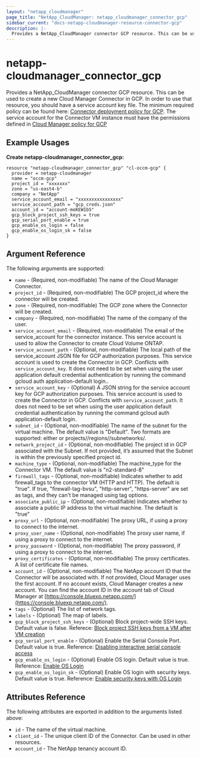```yaml
---
layout: "netapp_cloudmanager"
page_title: "NetApp_CloudManager: netapp_cloudmanager_connector_gcp"
sidebar_current: "docs-netapp-cloudmanager-resource-connector-gcp"
description: |-
  Provides a NetApp_CloudManager connector GCP resource. This can be used to create a new Cloud Manager Connector in GCP.
---
```


# netapp-cloudmanager_connector_gcp

Provides a NetApp_CloudManager connector GCP resource. This can be used to create a new Cloud Manager Connector in GCP.
In order to use that resource, you should have a service account key file. The minimum required policy can be found here: [Connector deployment policy for GCP](https://occm-sample-policies.s3.amazonaws.com/Setup_As_Service_3.7.3_GCP.yaml).
The service account for the Connector VM instance must have the permissions defined in [Cloud Manager policy for GCP](https://occm-sample-policies.s3.amazonaws.com/Policy_for_Cloud_Manager_3.8.0_GCP.yaml)

<!---
i think we need to create section for terraform and point to there
-->

## Example Usages

**Create netapp-cloudmanager_connector_gcp:**

```
resource "netapp-cloudmanager_connector_gcp" "cl-occm-gcp" {
  provider = netapp-cloudmanager
  name = "occm-gcp"
  project_id = "xxxxxxx"
  zone = "us-east4-b"
  company = "NetApp"
  service_account_email = "xxxxxxxxxxxxxxxx"
  service_account_path = "gcp_creds.json"
  account_id = "account-moKEW1b5"
  gcp_block_project_ssh_keys = true
  gcp_serial_port_enable = true
  gcp_enable_os_login = false
  gcp_enable_os_login_sk = false
}
```

## Argument Reference

The following arguments are supported:

* `name` - (Required, non-modifiable) The name of the Cloud Manager Connector.
* `project_id` - (Required, non-modifiable) The GCP project_id where the connector will be created.
* `zone` - (Required, non-modifiable) The GCP zone where the Connector will be created.
* `company` - (Required, non-modifiable) The name of the company of the user.
* `service_account_email` - (Required, non-modifiable) The email of the service_account for the connector instance. This service account is used to allow the Connector to create Cloud Volume ONTAP.
* `service_account_path` - (Optional, non-modifiable) The local path of the service_account JSON file for GCP authorization purposes. This service account is used to create the Connector in GCP. Conflicts with `service_account_key`. It does not need to be set when using the user application default credential authentication by running the command gcloud auth application-default login..
* `service_account_key` - (Optional) A JSON string for the service account key for GCP authorization purposes. This service account is used to create the Connector in GCP. Conflicts with `service_account_path`. It does not need to be set when using the user application default credential authentication by running the command gcloud auth application-default login.
* `subnet_id` - (Optional, non-modifiable) The name of the subnet for the virtual machine. The default value is "Default". Two formats are supported: either <subnetID> or projects/<projectID>/regions/<region>/subnetworks/<subnetID>. 
* `network_project_id` - (Optional, non-modifiable) The project id in GCP associated with the Subnet. If not provided, it’s assumed that the Subnet is within the previously specified project id.
* `machine_type` - (Optional, non-modifiable) The machine_type for the Connector VM. The default value is "n2-standard-8"
* `firewall_tags` - (Optional, non-modifiable) Indicates whether to add firewall_tags to the connector VM (HTTP and HTTP). The default is "true". If true, "firewall-tag-bvsu", "http-server", "https-server" are set as tags, and they can't be managed using tag options.
* `associate_public_ip` - (Optional, non-modifiable) Indicates whether to associate a public IP address to the virtual machine. The default is "true"
* `proxy_url` - (Optional, non-modifiable) The proxy URL, if using a proxy to connect to the internet.
* `proxy_user_name` - (Optional, non-modifiable) The proxy user name, if using a proxy to connect to the internet.
* `proxy_password` - (Optional, non-modifiable) The proxy password, if using a proxy to connect to the internet.
* `proxy_certificates` - (Optional, non-modifiable) The proxy certificates. A list of certificate file names.
* `account_id` - (Optional, non-modifiable) The NetApp account ID that the Connector will be associated with. If not provided, Cloud Manager uses the first account. If no account exists, Cloud Manager creates a new account. You can find the account ID in the account tab of Cloud Manager at [https://console.bluexp.netapp.com/](https://console.bluexp.netapp.com/).
* `tags` - (Optional) The list of network tags.
* `labels` - (Optional) The map of labels.
* `gcp_block_project_ssh_keys` - (Optional) Block project-wide SSH keys. Default value is false. Referece: [Block project SSH keys from a VM after VM creation](https://cloud.google.com/compute/docs/connect/restrict-ssh-keys#after-vm-creation)
* `gcp_serial_port_enable` - (Optional) Enable the Serial Console Port. Default value is true. Reference: [Disabling interactive serial console access](https://cloud.google.com/compute/docs/troubleshooting/troubleshooting-using-serial-console#disabling_interactive_serial_console_on_a_particular_instance_or_project)
* `gcp_enable_os_login` - (Optional) Enable OS login. Default value is true. Reference: [Enable OS Login](https://cloud.google.com/compute/docs/oslogin/set-up-oslogin#enable_os_login)
* `gcp_enable_os_login_sk` - (Optional) Enable OS login with security keys. Default value is true. Reference: [Enable security keys with OS Login](https://cloud.google.com/compute/docs/oslogin/security-keys)

## Attributes Reference

The following attributes are exported in addition to the arguments listed above:

* `id` - The name of the virtual machine.
* `client_id` - The unique client ID of the Connector. Can be used in other resources.
* `account_id` - The NetApp tenancy account ID.

